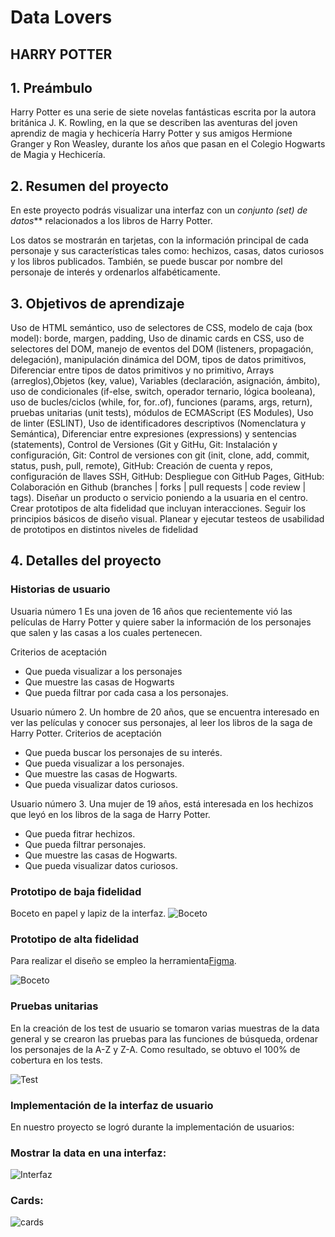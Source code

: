 # Data Lovers

## HARRY POTTER
## 1. Preámbulo
Harry Potter es una serie de siete novelas fantásticas escrita por la autora británica J. K. Rowling, en la que se describen las aventuras del joven aprendiz de magia y hechicería Harry Potter y sus amigos Hermione Granger y Ron Weasley, durante los años que pasan en el Colegio Hogwarts de Magia y Hechicería. 

## 2. Resumen del proyecto

En este proyecto podrás visualizar una interfaz con  un _conjunto (set) de datos_**  relacionados a los libros de Harry Potter.

Los datos se mostrarán en tarjetas, con la información principal de cada personaje y sus características tales como: hechizos, casas, datos curiosos y los libros publicados. También, se puede buscar por nombre del personaje de interés y ordenarlos alfabéticamente.


## 3. Objetivos de aprendizaje

Uso de HTML semántico, uso de selectores de CSS, modelo de caja (box model): borde, margen, padding, Uso de dinamic cards en CSS, uso de selectores del DOM, manejo de eventos del DOM (listeners, propagación, delegación), manipulación dinámica del DOM, tipos de datos primitivos, Diferenciar entre tipos de datos primitivos y no primitivo, Arrays (arreglos),Objetos (key, value), Variables (declaración, asignación, ámbito), uso de condicionales (if-else, switch, operador ternario, lógica booleana), uso de bucles/ciclos (while, for, for..of), funciones (params, args, return), pruebas unitarias (unit tests), módulos de ECMAScript (ES Modules), Uso de linter (ESLINT), Uso de identificadores descriptivos (Nomenclatura y Semántica), Diferenciar entre expresiones (expressions) y sentencias (statements), Control de Versiones (Git y GitHu, Git: Instalación y configuración, Git: Control de versiones con git (init, clone, add, commit, status, push, pull, remote), GitHub: Creación de cuenta y repos, configuración de llaves SSH, GitHub: Despliegue con GitHub Pages, GitHub: Colaboración en Github (branches | forks | pull requests | code review | tags). Diseñar un producto o servicio poniendo a la usuaria en el centro. Crear prototipos de alta fidelidad que incluyan interacciones. Seguir los principios básicos de diseño visual. Planear y ejecutar testeos de usabilidad de prototipos en distintos niveles de fidelidad

## 4. Detalles del proyecto
### Historias de usuario
Usuaria número 1
Es una joven de 16 años que recientemente vió las películas de Harry Potter y quiere saber la información de los personajes que salen y las casas a los cuales pertenecen.

Criterios de aceptación
- Que pueda visualizar a los personajes
- Que muestre las casas de Hogwarts
- Que pueda filtrar por cada casa a los personajes.

Usuario número 2.
Un hombre de 20 años, que se encuentra interesado en ver las películas y conocer sus personajes, al leer los libros de la saga de Harry Potter. 
Criterios de aceptación
- Que pueda buscar los personajes de su interés.
- Que pueda visualizar a los personajes.
- Que muestre las casas de Hogwarts.
- Que pueda visualizar datos curiosos.

Usuario número 3.
Una mujer de 19 años, está interesada en los hechizos que leyó en los libros de la saga de Harry Potter.
- Que pueda fitrar hechizos.
- Que pueda filtrar personajes.
- Que muestre las casas de Hogwarts.
- Que pueda visualizar datos curiosos.


### Prototipo de baja fidelidad

Boceto en papel y lapiz de la interfaz.
![Boceto](https://github.com/angieli13/DEV003-data-lovers/blob/de0bd97a9e786af4168950d1a195fe66164b989c/src/images/bocetopl.png)


### Prototipo de alta fidelidad

Para realizar el diseño se empleo la herramienta[Figma](https://www.figma.com/).

![Boceto](https://github.com/angieli13/DEV003-data-lovers/blob/de0bd97a9e786af4168950d1a195fe66164b989c/src/images/figma.png)

### Pruebas unitarias
En la creación de los test de usuario se tomaron varias muestras de la data general y se crearon las pruebas para las funciones de búsqueda, ordenar los personajes de la A-Z y Z-A.
Como resultado, se obtuvo el 100% de cobertura en los tests.

![Test](https://github.com/angieli13/DEV003-data-lovers/blob/de0bd97a9e786af4168950d1a195fe66164b989c/src/images/test.png)

### Implementación de la interfaz de usuario
En nuestro proyecto se logró durante la implementación de usuarios:

### Mostrar la data en una interfaz: 
![Interfaz](https://github.com/angieli13/DEV003-data-lovers/blob/de0bd97a9e786af4168950d1a195fe66164b989c/src/images/paginaweb.png)

### Cards:
![cards](https://github.com/angieli13/DEV003-data-lovers/blob/de0bd97a9e786af4168950d1a195fe66164b989c/src/images/cards.png)